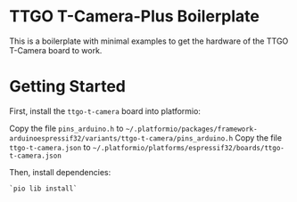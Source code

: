 # TTGO T-Camera-Plus Boilerplate

This is a boilerplate with minimal examples to get the hardware of the TTGO T-Camera board to work.

# Getting Started

First, install the `ttgo-t-camera` board into platformio:

Copy the file `pins_arduino.h` to
`~/.platformio/packages/framework-arduinoespressif32/variants/ttgo-t-camera/pins_arduino.h`
Copy the file `ttgo-t-camera.json` to
`~/.platformio/platforms/espressif32/boards/ttgo-t-camera.json`

Then, install dependencies:

    `pio lib install`

